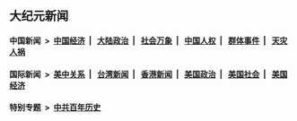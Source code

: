 ## 大纪元新闻

#### 中国新闻 &nbsp;>&nbsp; [中国经济](indexes/ncid283/README.md?05251245) &nbsp;| &nbsp; [大陆政治](indexes/ncid277/README.md?05251245) &nbsp;| &nbsp; [社会万象](indexes/ncid282/README.md?05251245) &nbsp;| &nbsp; [中国人权](indexes/ncid278/README.md?05251245) &nbsp;| &nbsp; [群体事件](indexes/ncid279/README.md?05251245) &nbsp;| &nbsp; [天灾人祸](indexes/ncid280/README.md?05251245)

#### 国际新闻 &nbsp;>&nbsp; [美中关系](indexes/nf1412576/README.md?05251245) &nbsp;| &nbsp; [台湾新闻](indexes/ncid1349361/README.md?05251245) &nbsp;| &nbsp; [香港新闻](indexes/ncid1349362/README.md?05251245) &nbsp;| &nbsp; [美国政治](indexes/ncid1078159/README.md?05251245) &nbsp;| &nbsp; [美国社会](indexes/ncid1078160/README.md?05251245) &nbsp;| &nbsp; [美国经济](indexes/ncid1078158/README.md?05251245)

#### 特别专题 &nbsp;>&nbsp; [中共百年历史](https://github.com/easy2view/epoch-special/blob/master/README.md?05251245)  
